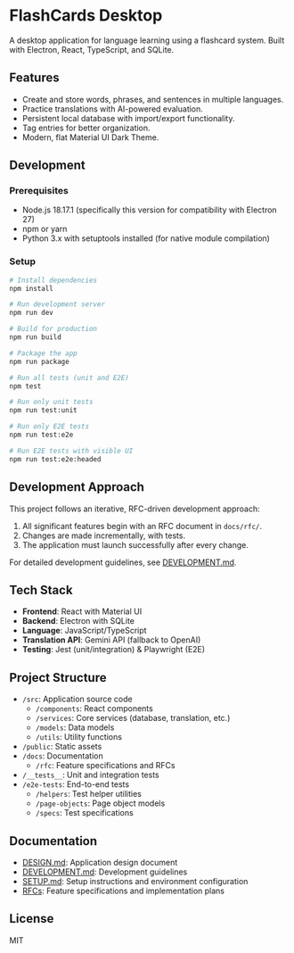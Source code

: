 # FlashCards Desktop

A desktop application for language learning using a flashcard system. Built with Electron, React, TypeScript, and SQLite.

## Features

- Create and store words, phrases, and sentences in multiple languages.
- Practice translations with AI-powered evaluation.
- Persistent local database with import/export functionality.
- Tag entries for better organization.
- Modern, flat Material UI Dark Theme.

## Development

### Prerequisites

- Node.js 18.17.1 (specifically this version for compatibility with Electron 27)
- npm or yarn
- Python 3.x with setuptools installed (for native module compilation)

### Setup

```bash
# Install dependencies
npm install

# Run development server
npm run dev

# Build for production
npm run build

# Package the app
npm run package

# Run all tests (unit and E2E)
npm test

# Run only unit tests
npm run test:unit

# Run only E2E tests
npm run test:e2e

# Run E2E tests with visible UI
npm run test:e2e:headed
```

## Development Approach

This project follows an iterative, RFC-driven development approach:

1. All significant features begin with an RFC document in `docs/rfc/`.
2. Changes are made incrementally, with tests.
3. The application must launch successfully after every change.

For detailed development guidelines, see [DEVELOPMENT.md](docs/DEVELOPMENT.md).

## Tech Stack

- **Frontend**: React with Material UI
- **Backend**: Electron with SQLite
- **Language**: JavaScript/TypeScript
- **Translation API**: Gemini API (fallback to OpenAI)
- **Testing**: Jest (unit/integration) & Playwright (E2E)

## Project Structure

- `/src`: Application source code
  - `/components`: React components
  - `/services`: Core services (database, translation, etc.)
  - `/models`: Data models
  - `/utils`: Utility functions
- `/public`: Static assets
- `/docs`: Documentation
  - `/rfc`: Feature specifications and RFCs
- `/__tests__`: Unit and integration tests
- `/e2e-tests`: End-to-end tests
  - `/helpers`: Test helper utilities
  - `/page-objects`: Page object models
  - `/specs`: Test specifications

## Documentation

- [DESIGN.md](docs/DESIGN.md): Application design document
- [DEVELOPMENT.md](docs/DEVELOPMENT.md): Development guidelines
- [SETUP.md](docs/SETUP.md): Setup instructions and environment configuration
- [RFCs](docs/rfc/): Feature specifications and implementation plans

## License

MIT